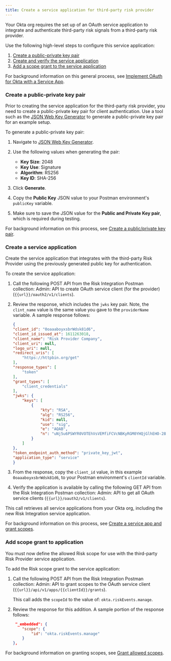 ```yaml
---
title: Create a service application for third-party risk provider
---
```


Your Okta org requires the set up of an OAuth service application to integrate and authenticate third-party risk signals from a third-party risk provider.

Use the following high-level steps to configure this service application:

1. [Create a public-private key pair](/docs/guides/third-party-integration/create-service-app)
2. [Create and verify the service application](/docs/guides/third-party-integration/create-service-app)
3. [Add a scope grant to the service application](/docs/guides/third-party-integration/create-service-app)

For background information on this general process, see [Implement OAuth for Okta with a Service App](/docs/guides/implement-oauth-for-okta-serviceapp/overview/).

### Create a public-private key pair
Prior to creating the service application for the third-party risk provider, you need to create a public-private key pair for client authentication. Use a tool such as the [JSON Web Key Generator](https://mkjwk.org/) to generate  a public-private key pair for an example setup.

To generate a public-private key pair:
1. Navigate to [JSON Web Key Generator](https://mkjwk.org/).
2. Use the following values when generating the pair:

    - **Key Size**: 2048
    - **Key Use**: Signature
    - **Algorithm**: RS256
    - **Key ID**: SHA-256

3. Click **Generate**.
4. Copy the **Public Key** JSON value to your Postman environment's `publicKey` variable.
5. Make sure to save the JSON value for the **Public and Private Key pair**, which is required during testing.

For background information on this process, see [Create a public/private key pair](/docs/guides/implement-oauth-for-okta-serviceapp/create-publicprivate-keypair).

### Create a service application
Create the service application that integrates with the third-party Risk Provider using the previously generated public key for authentication.

To create the service application:
1. Call the following POST API from the Risk Integration Postman collection: Admin: API to create OAuth service client (for the provider) (`{{url}}/oauth2/v1/clients`).

2. Review the response, which includes the `jwks` key pair. Note, the `clint_name` value is the same value you gave to the `providerName` variable. A sample response follows:

    ```JSON
    {
    "client_id": "0oaaaboyxsbrWdsk81d6",
    "client_id_issued_at": 1611263018,
    "client_name": "Risk Provider Company",
    "client_uri": null,
    "logo_uri": null,
    "redirect_uris": [
        "https://httpbin.org/get"
    ],
    "response_types": [
        "token"
    ],
    "grant_types": [
        "client_credentials"
    ],
    "jwks": {
        "keys": [
            {
                "kty": "RSA",
                "alg": "RS256",
                "kid": null,
                "use": "sig",
                "e": "AQAB",
                "n": "uNj5u6PSWYR0VOTEhVsVEMfiFCVcNBKyRGM0YHQjGlhEHO-28Dw68l8U1KdHdiNVrvL21S-bfQFyQWSTF5_w5x966SmNMPHtjkxoJ_BOxyed3bKkbfLZgq8GM5lsAwTE-NIbMmPciX9Z4VEapaiKbEqg3KSGVzJcEH18E8AiIMgQ0ts7NTJ33sOwtqdTsQfho5crqtPIy1Z0Svvraq-UA7-elDWj9duqLE-YIRx-6U9hdBJ5Q7bC12H_TwcyNoLLwvtdi2X8NNV93CLJ1xoDAS9o8FDmWWUqciXq4XLww1kJRFvOMMT7LLefYdhV1Ef7MTZrpTOlwoDfDDdltTUUmw"
            }
        ]
    },
    "token_endpoint_auth_method": "private_key_jwt",
    "application_type": "service"
    }
    ```

3. From the response, copy the `client_id` value, in this example `0oaaaboyxsbrWdsk81d6`, to your Postman environment's `clientId` variable.

4. Verify the application is available by calling the following GET API from the Risk Integration Postman collection: Admin: API to get all OAuth service clients (`{{url}}/oauth2/v1/clients`).

This call retrieves all service applications from your Okta org, including the new Risk Integration service application.

For background information on this process, see [Create a service app and grant scopes](/docs/guides/implement-oauth-for-okta-serviceapp/create-serviceapp-grantscopes/).

### Add scope grant to application
You must now define the allowed Risk scope for use with the third-party Risk Provider service application.

To add the Risk scope grant to the service application:

1. Call the following POST API from the Risk Integration Postman collection: Admin: API to grant scopes to the OAuth service client (`{{url}}/api/v1/apps/{{clientId}}/grants`).

    This call adds the `scopeId` to  the value of: `okta.riskEvents.manage`.

2. Review the response for this addition. A sample portion of the response follows:

    ```JSON
     "_embedded": {
        "scope": {
            "id": "okta.riskEvents.manage"
        }
    },
    ```

For background information on granting scopes, see [Grant allowed scopes](docs/guides/implement-oauth-for-okta-serviceapp/create-serviceapp-grantscopes/#grant-allowed-scopes).